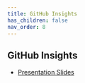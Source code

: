 ```yaml
---
title: GitHub Insights
has_children: false
nav_order: 8
---
```



## GitHub Insights


- [Presentation Slides](../../assets/slides/GitHubAgileManagement.pdf) 

